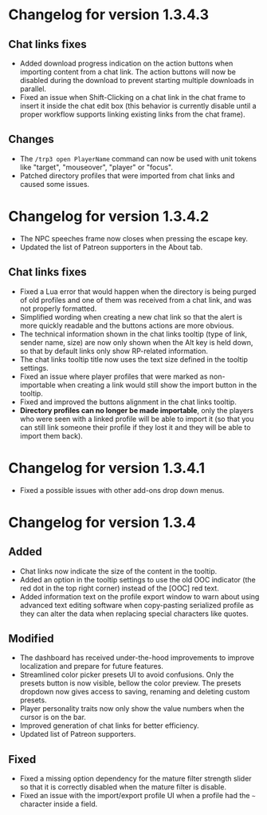 # Changelog for version 1.3.4.3

## Chat links fixes

- Added download progress indication on the action buttons when importing content from a chat link. The action buttons will now be disabled during the download to prevent starting multiple downloads in parallel.
- Fixed an issue when Shift-Clicking on a chat link in the chat frame to insert it inside the chat edit box (this behavior is currently disable until a proper workflow supports linking existing links from the chat frame).

## Changes

- The `/trp3 open PlayerName` command can now be used with unit tokens like "target", "mouseover", "player" or "focus".
- Patched directory profiles that were imported from chat links and caused some issues.

# Changelog for version 1.3.4.2

- The NPC speeches frame now closes when pressing the escape key.
- Updated the list of Patreon supporters in the About tab.

## Chat links fixes

- Fixed a Lua error that would happen when the directory is being purged of old profiles and one of them was received from a chat link, and was not properly formatted.
- Simplified wording when creating a new chat link so that the alert is more quickly readable and the buttons actions are more obvious.
- The technical information shown in the chat links tooltip (type of link, sender name, size) are now only shown when the Alt key is held down, so that by default links only show RP-related information.
- The chat links tooltip title now uses the text size defined in the tooltip settings.
- Fixed an issue where player profiles that were marked as non-importable when creating a link would still show the import button in the tooltip.
- Fixed and improved the buttons alignment in the chat links tooltip.
- **Directory profiles can no longer be made importable**, only the players who were seen with a linked profile will be able to import it (so that you can still link someone their profile if they lost it and they will be able to import them back).

# Changelog for version 1.3.4.1

- Fixed a possible issues with other add-ons drop down menus.

# Changelog for version 1.3.4

## Added

- Chat links now indicate the size of the content in the tooltip.
- Added an option in the tooltip settings to use the old OOC indicator (the red dot in the top right corner) instead of the [OOC] red text.
- Added information text on the profile export window to warn about using advanced text editing software when copy-pasting serialized profile as they can alter the data when replacing special characters like quotes.

## Modified

- The dashboard has received under-the-hood improvements to improve localization and prepare for future features.
- Streamlined color picker presets UI to avoid confusions. Only the presets button is now visible, bellow the color preview. The presets dropdown now gives access to saving, renaming and deleting custom presets.
- Player personality traits now only show the value numbers when the cursor is on the bar.
- Improved generation of chat links for better efficiency.
- Updated list of Patreon supporters.

## Fixed

- Fixed a missing option dependency for the mature filter strength slider so that it is correctly disabled when the mature filter is disable.
- Fixed an issue with the import/export profile UI when a profile had the `~` character inside a field.
